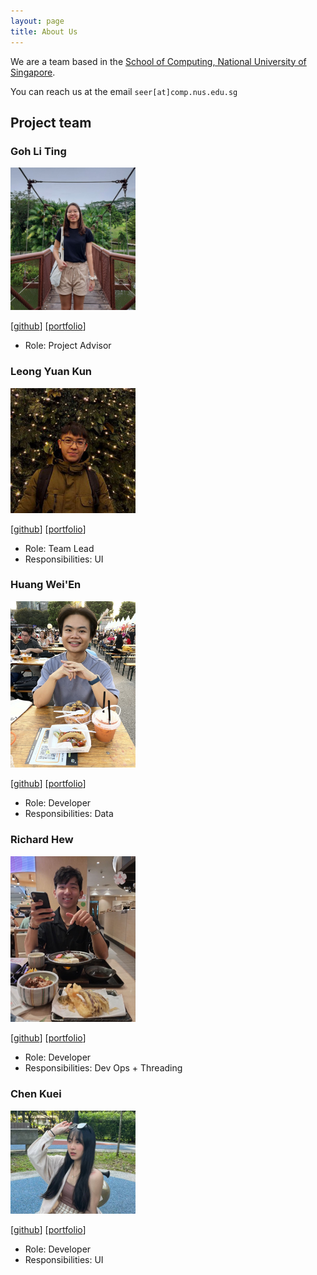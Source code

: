 ```yaml
---
layout: page
title: About Us
---
```


We are a team based in the [School of Computing, National University of Singapore](http://www.comp.nus.edu.sg).

You can reach us at the email `seer[at]comp.nus.edu.sg`

## Project team

### Goh Li Ting

<img src="images/goh-li-ting.png" width="200px">

[[github](https://github.com/Goh-Li-Ting)]
[[portfolio](team/johndoe.md)]

* Role: Project Advisor

### Leong Yuan Kun

<img src="images/aexolate.png" width="200px">

[[github](https://github.com/aexolate)]
[[portfolio](team/aexolate.md)]

* Role: Team Lead
* Responsibilities: UI

### Huang Wei'En

<img src="images/weiennn.png" width="200px">

[[github](https://github.com/Weiennn)] [[portfolio](team/weiennn.md)]

* Role: Developer
* Responsibilities: Data

### Richard Hew

<img src="images/ricketytoc.png" width="200px">

[[github](http://github.com/ricketytoc)]
[[portfolio](team/johndoe.md)]

* Role: Developer
* Responsibilities: Dev Ops + Threading

### Chen Kuei

<img src="images/chen-kuei.png" width="200px">

[[github](https://github.com/Chen-Kuei)]
[[portfolio](team/johndoe.md)]

* Role: Developer
* Responsibilities: UI
